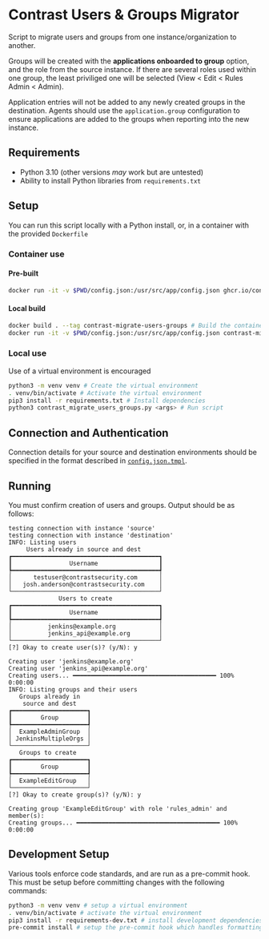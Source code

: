 # Contrast Users & Groups Migrator

Script to migrate users and groups from one instance/organization to another.

Groups will be created with the **applications onboarded to group** option, and the role from the source instance.
If there are several roles used within one group, the least priviliged one will be selected (View < Edit < Rules Admin < Admin).

Application entries will not be added to any newly created groups in the destination. Agents should use the `application.group` configuration to ensure applications are added to the groups when reporting into the new instance.

## Requirements
- Python 3.10 (other versions _may_ work but are untested)
- Ability to install Python libraries from `requirements.txt`

## Setup
You can run this script locally with a Python install, or, in a container with the provided `Dockerfile`

### Container use

#### Pre-built
```bash
docker run -it -v $PWD/config.json:/usr/src/app/config.json ghcr.io/contrast-security-oss/migrate-users-and-groups:main <...args...>
```

#### Local build
```bash
docker build . --tag contrast-migrate-users-groups # Build the container
docker run -it -v $PWD/config.json:/usr/src/app/config.json contrast-migrate-users-groups <...args...> # Run the container
```

### Local use
Use of a virtual environment is encouraged
```bash
python3 -m venv venv # Create the virtual environment
. venv/bin/activate # Activate the virtual environment
pip3 install -r requirements.txt # Install dependencies
python3 contrast_migrate_users_groups.py <args> # Run script
```

## Connection and Authentication

Connection details for your source and destination environments should be specified in the format described in [`config.json.tmpl`](config.json.tmpl).


## Running

You must confirm creation of users and groups.
Output should be as follows:

```
testing connection with instance 'source'
testing connection with instance 'destination'
INFO: Listing users
     Users already in source and dest
┏━━━━━━━━━━━━━━━━━━━━━━━━━━━━━━━━━━━━━━━━━┓
┃                Username                 ┃
┡━━━━━━━━━━━━━━━━━━━━━━━━━━━━━━━━━━━━━━━━━┩
│      testuser@contrastsecurity.com      │
│   josh.anderson@contrastsecurity.com    │
└─────────────────────────────────────────┘
              Users to create
┏━━━━━━━━━━━━━━━━━━━━━━━━━━━━━━━━━━━━━━━━━┓
┃                Username                 ┃
┡━━━━━━━━━━━━━━━━━━━━━━━━━━━━━━━━━━━━━━━━━┩
│          jenkins@example.org            │
│          jenkins_api@example.org        │
└─────────────────────────────────────────┘
[?] Okay to create user(s)? (y/N): y

Creating user 'jenkins@example.org'
Creating user 'jenkins_api@example.org'
Creating users... ━━━━━━━━━━━━━━━━━━━━━━━━━━━━━━━━━━━━━━━━ 100% 0:00:00
INFO: Listing groups and their users
   Groups already in
    source and dest
┏━━━━━━━━━━━━━━━━━━━━━┓
┃        Group        ┃
┡━━━━━━━━━━━━━━━━━━━━━┩
│  ExampleAdminGroup  │
│ JenkinsMultipleOrgs │
└─────────────────────┘
   Groups to create
┏━━━━━━━━━━━━━━━━━━━━━┓
┃        Group        ┃
┡━━━━━━━━━━━━━━━━━━━━━┩
│  ExampleEditGroup   │
└─────────────────────┘
[?] Okay to create group(s)? (y/N): y

Creating group 'ExampleEditGroup' with role 'rules_admin' and member(s):
Creating groups... ━━━━━━━━━━━━━━━━━━━━━━━━━━━━━━━━━━━━━━━━ 100% 0:00:00
```

## Development Setup
Various tools enforce code standards, and are run as a pre-commit hook. This must be setup before committing changes with the following commands:
```bash
python3 -m venv venv # setup a virtual environment
. venv/bin/activate # activate the virtual environment
pip3 install -r requirements-dev.txt # install development dependencies (will also include app dependencies)
pre-commit install # setup the pre-commit hook which handles formatting
```
